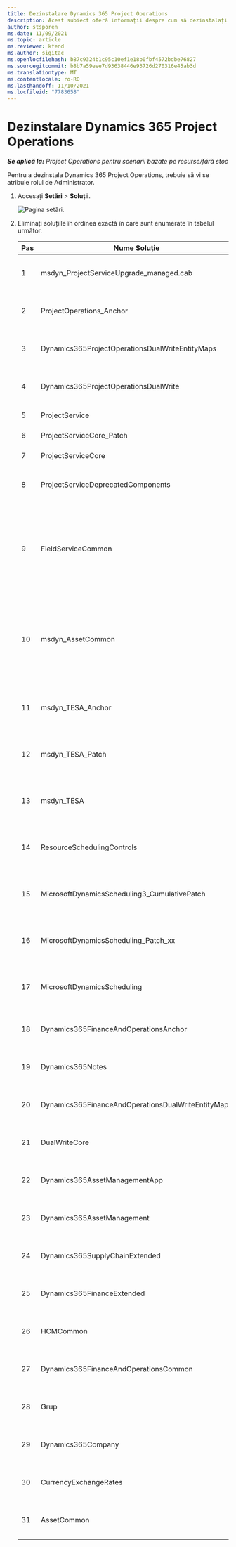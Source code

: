 ```yaml
---
title: Dezinstalare Dynamics 365 Project Operations
description: Acest subiect oferă informații despre cum să dezinstalați Dynamics 365 Project Operations.
author: stsporen
ms.date: 11/09/2021
ms.topic: article
ms.reviewer: kfend
ms.author: sigitac
ms.openlocfilehash: b87c9324b1c95c10ef1e18b0fbf4572bdbe76827
ms.sourcegitcommit: b8b7a59eee7d93638446e93726d270316e45ab3d
ms.translationtype: MT
ms.contentlocale: ro-RO
ms.lasthandoff: 11/10/2021
ms.locfileid: "7783658"
---
```

# <a name="uninstall-dynamics-365-project-operations"></a>Dezinstalare Dynamics 365 Project Operations 

_**Se aplică la:** Project Operations pentru scenarii bazate pe resurse/fără stoc_

Pentru a dezinstala Dynamics 365 Project Operations, trebuie să vi se atribuie rolul de Administrator.

1. Accesați **Setări** > **Soluții**.

    ![Pagina setări.](./media/uninstall-proj-ops-solutions.png)
  
2. Eliminați soluțiile în ordinea exactă în care sunt enumerate în tabelul următor. 

    | Pas | Nume Soluție                                    | Notă                                                                                         |
    |------|----------------------------------------------------|----------------------------------------------------------------------------------------------|
    | 1 | msdyn_ProjectServiceUpgrade_managed.cab            | Dacă nu ați găsit, omiteți această soluție.                                                            |
    | 2 | ProjectOperations_Anchor                           | Dacă nu ați găsit, omiteți această soluție.                                                            |
    | 3 | Dynamics365ProjectOperationsDualWriteEntityMaps    | Dacă nu ați găsit, omiteți această soluție.                                                            |
    | 4 | Dynamics365ProjectOperationsDualWrite              | Dacă nu ați găsit, omiteți această soluție.                                                            |
    | 5 | ProjectService                                     | Fără note suplimentare.                                                                         |
    | 6 | ProjectServiceCore_Patch                           | Fără note suplimentare.                                                                         |
    | 7 | ProjectServiceCore                                 | Fără note suplimentare.                                                                         |
    | 8 | ProjectServiceDeprecatedComponents                 | Dacă nu ați găsit, omiteți această soluție.                                                            |
    | 9 | FieldServiceCommon                                 | Necesar pentru scriere duală cu Dynamics 365 Finance sau Dynamics 365 Supply Chain Management.   |
    | 10 | msdyn_AssetCommon                                  | Necesar pentru scriere duală cu Dynamics 365 Finance sau Dynamics 365 Supply Chain Management.   |
    | 11 | msdyn_TESA_Anchor                                  | Necesar pentru Dynamics 365 Field Service.                                                     |
    | 12 | msdyn_TESA_Patch                                   | Necesar pentru Dynamics 365 Field Service.                                                     |
    | 13 | msdyn_TESA                                         | Necesar pentru Dynamics 365 Field Service.                                                     |
    | 14 | ResourceSchedulingControls                         | Necesar pentru Dynamics 365 Field Service.                                                     |
    | 15 | MicrosoftDynamicsScheduling3_CumulativePatch       | Necesar pentru Dynamics 365 Field Service.                                                     |
    | 16 | MicrosoftDynamicsScheduling_Patch_xx               | Necesar pentru Dynamics 365 Field Service.                                                     |
    | 17 | MicrosoftDynamicsScheduling                        | Necesar pentru Dynamics 365 Field Service.                                                     |
    | 18 | Dynamics365FinanceAndOperationsAnchor              | Dacă nu ați găsit, omiteți această soluție.                                                            |
    | 19 | Dynamics365Notes                                   | Dacă nu ați găsit, omiteți această soluție.                                                            |
    | 20 | Dynamics365FinanceAndOperationsDualWriteEntityMaps | Dacă nu ați găsit, omiteți această soluție.                                                            |
    | 21 | DualWriteCore                                      | Dacă nu ați găsit, omiteți această soluție.                                                            |
    | 22 | Dynamics365AssetManagementApp                      | Dacă nu ați găsit, omiteți această soluție.                                                            |
    | 23 | Dynamics365AssetManagement                         | Dacă nu ați găsit, omiteți această soluție.                                                            |
    | 24 | Dynamics365SupplyChainExtended                     | Dacă nu ați găsit, omiteți această soluție.                                                            |
    | 25 | Dynamics365FinanceExtended                         | Dacă nu ați găsit, omiteți această soluție.                                                            |
    | 26 | HCMCommon                                          | Dacă nu ați găsit, omiteți această soluție.                                                            |
    | 27 | Dynamics365FinanceAndOperationsCommon              | Dacă nu ați găsit, omiteți această soluție.                                                            |
    | 28 | Grup                                              | Dacă nu ați găsit, omiteți această soluție.                                                            |
    | 29 | Dynamics365Company                                 | Dacă nu ați găsit, omiteți această soluție.                                                            |
    | 30 | CurrencyExchangeRates                              | Dacă nu ați găsit, omiteți această soluție.                                                            |
    | 31 | AssetCommon                                        | Dacă nu ați găsit, omiteți această soluție.                                                            |
